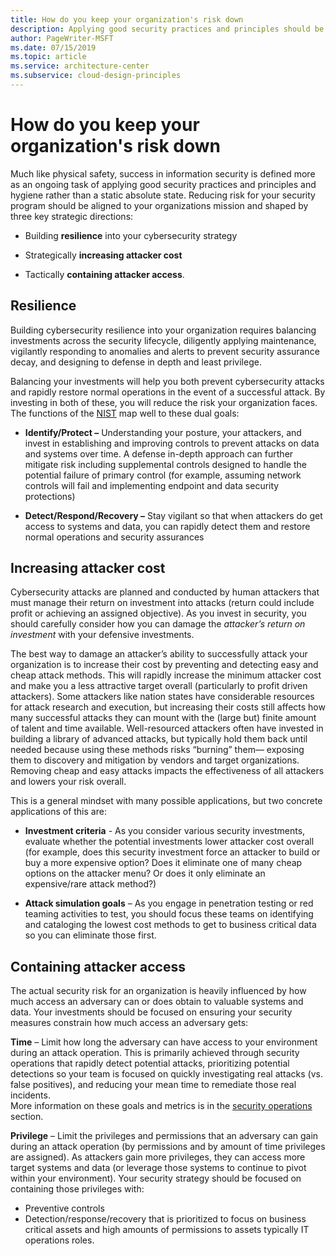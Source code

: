 ```yaml
---
title: How do you keep your organization's risk down
description: Applying good security practices and principles should be an ongoing task rather than a static absolute state.
author: PageWriter-MSFT
ms.date: 07/15/2019
ms.topic: article
ms.service: architecture-center
ms.subservice: cloud-design-principles
---
```


# How do you keep your organization's risk down

Much like physical safety, success in information security is defined more as an
ongoing task of applying good security practices and principles and hygiene
rather than a static absolute state. Reducing risk for your security program
should be aligned to your organizations mission and shaped by three key
strategic directions:

-   Building **resilience** into your cybersecurity strategy

-   Strategically **increasing attacker cost**

-   Tactically **containing attacker access**.

## Resilience

Building cybersecurity resilience into your organization requires balancing
investments across the security lifecycle, diligently applying maintenance, vigilantly responding to anomalies and alerts to prevent security
assurance decay, and designing to defense in depth and least privilege.

Balancing your investments will help you both prevent cybersecurity attacks
and rapidly restore normal operations in the event of a successful attack.
By investing in both of these, you will reduce the risk your organization
faces. The functions of the [NIST](https://www.nist.gov/cyberframework) map well to these dual goals:

-   **Identify/Protect –** Understanding your posture, your attackers, and
    invest in establishing and improving controls to prevent attacks on data and
    systems over time. A defense in-depth approach can further mitigate risk
    including supplemental controls designed to handle the potential failure of
    primary control (for example, assuming network controls will fail and implementing
    endpoint and data security protections)

-   **Detect/Respond/Recovery –** Stay vigilant so that when attackers do get
    access to systems and data, you can rapidly detect them and restore normal
    operations and security assurances

## Increasing attacker cost

Cybersecurity attacks are planned and conducted by human attackers that must
manage their return on investment into attacks (return could include profit
or achieving an assigned objective). As you invest in security, you should
carefully consider how you can damage the *attacker’s return on investment*
with your defensive investments.

The best way to damage an attacker’s ability to successfully attack your
organization is to increase their cost by preventing and detecting easy and
cheap attack methods. This will rapidly increase the minimum attacker cost
and make you a less attractive target overall (particularly to profit driven
attackers). Some attackers like nation states have considerable resources
for attack research and execution, but increasing their costs still affects
how many successful attacks they can mount with the (large but) finite
amount of talent and time available. Well-resourced attackers often have
invested in building a library of advanced attacks, but typically hold them
back until needed because using these methods risks “burning” them— exposing
them to discovery and mitigation by vendors and target organizations.
Removing cheap and easy attacks impacts the effectiveness of all attackers
and lowers your risk overall.

This is a general mindset with many possible applications, but two concrete
applications of this are:

-   **Investment criteria** - As you consider various security investments,
    evaluate whether the potential investments lower attacker cost overall (for example,
    does this security investment force an attacker to build or buy a more
    expensive option? Does it eliminate one of many cheap options on the
    attacker menu? Or does it only eliminate an expensive/rare attack method?)

-   **Attack simulation goals** – As you engage in penetration testing or red
    teaming activities to test, you should focus these teams on identifying and
    cataloging the lowest cost methods to get to business critical data so you
    can eliminate those first.

## Containing attacker access

The actual security risk for an organization is heavily influenced by how
much access an adversary can or does obtain to valuable systems and data.
Your investments should be focused on ensuring your security measures
constrain how much access an adversary gets:

**Time** – Limit how long the adversary can have access to your environment
during an attack operation. This is primarily achieved through security
operations that rapidly detect potential attacks, prioritizing potential
detections so your team is focused on quickly investigating real attacks
(vs. false positives), and reducing your mean time to remediate those real
incidents.  
More information on these goals and metrics is in the [security
operations](/azure/architecture/security/security-operations.md#objective-and-metrics) section.

**Privilege** – Limit the privileges and permissions that an adversary can
gain during an attack operation (by permissions and by amount of time
privileges are assigned). As attackers gain more privileges, they can access
more target systems and data (or leverage those systems to continue to pivot
within your environment). Your security strategy should be focused on
containing those privileges with:
- Preventive controls
- Detection/response/recovery that is prioritized to focus on business
critical assets and high amounts of permissions to assets typically IT
operations roles.